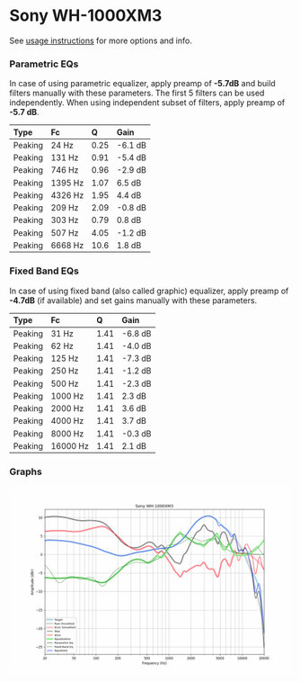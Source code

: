 # Sony WH-1000XM3
See [usage instructions](https://github.com/jaakkopasanen/AutoEq#usage) for more options and info.

### Parametric EQs
In case of using parametric equalizer, apply preamp of **-5.7dB** and build filters manually
with these parameters. The first 5 filters can be used independently.
When using independent subset of filters, apply preamp of **-5.7 dB**.

| Type    | Fc      |     Q | Gain    |
|:--------|:--------|:------|:--------|
| Peaking | 24 Hz   |  0.25 | -6.1 dB |
| Peaking | 131 Hz  |  0.91 | -5.4 dB |
| Peaking | 746 Hz  |  0.96 | -2.9 dB |
| Peaking | 1395 Hz |  1.07 | 6.5 dB  |
| Peaking | 4326 Hz |  1.95 | 4.4 dB  |
| Peaking | 209 Hz  |  2.09 | -0.8 dB |
| Peaking | 303 Hz  |  0.79 | 0.8 dB  |
| Peaking | 507 Hz  |  4.05 | -1.2 dB |
| Peaking | 6668 Hz | 10.6  | 1.8 dB  |

### Fixed Band EQs
In case of using fixed band (also called graphic) equalizer, apply preamp of **-4.7dB**
(if available) and set gains manually with these parameters.

| Type    | Fc       |    Q | Gain    |
|:--------|:---------|:-----|:--------|
| Peaking | 31 Hz    | 1.41 | -6.8 dB |
| Peaking | 62 Hz    | 1.41 | -4.0 dB |
| Peaking | 125 Hz   | 1.41 | -7.3 dB |
| Peaking | 250 Hz   | 1.41 | -1.2 dB |
| Peaking | 500 Hz   | 1.41 | -2.3 dB |
| Peaking | 1000 Hz  | 1.41 | 2.3 dB  |
| Peaking | 2000 Hz  | 1.41 | 3.6 dB  |
| Peaking | 4000 Hz  | 1.41 | 3.7 dB  |
| Peaking | 8000 Hz  | 1.41 | -0.3 dB |
| Peaking | 16000 Hz | 1.41 | 2.1 dB  |

### Graphs
![](./Sony%20WH-1000XM3.png)
